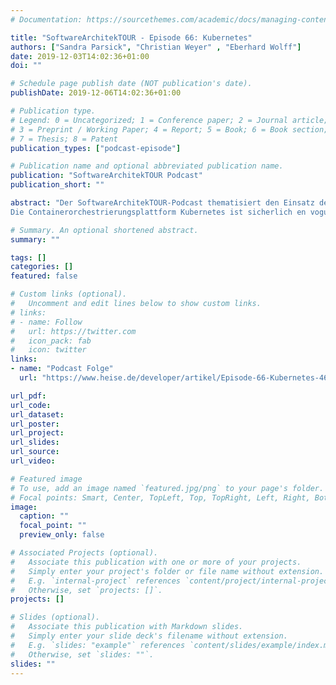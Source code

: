 ```yaml
---
# Documentation: https://sourcethemes.com/academic/docs/managing-content/

title: "SoftwareArchitekTOUR - Episode 66: Kubernetes"
authors: ["Sandra Parsick", "Christian Weyer" , "Eberhard Wolff"]
date: 2019-12-03T14:02:36+01:00
doi: ""

# Schedule page publish date (NOT publication's date).
publishDate: 2019-12-06T14:02:36+01:00

# Publication type.
# Legend: 0 = Uncategorized; 1 = Conference paper; 2 = Journal article;
# 3 = Preprint / Working Paper; 4 = Report; 5 = Book; 6 = Book section;
# 7 = Thesis; 8 = Patent
publication_types: ["podcast-episode"]

# Publication name and optional abbreviated publication name.
publication: "SoftwareArchitekTOUR Podcast"
publication_short: ""

abstract: "Der SoftwareArchitekTOUR-Podcast thematisiert den Einsatz der Containerorchestrierungsplattform Kubernetes, ihre Vorteile, aber auch damit verbundene Herausforderungen. \n
Die Containerorchestrierungsplattform Kubernetes ist sicherlich en vogue, und viele Unternehmen evaluieren ihren Einsatz. Die Podcaster Sandra Parsick, Christian Weyer und Eberhard Wolff diskutieren in dieser Episode die Historie der Containertechniken bis hin zu Kubernetes, deren Vorteile und welche Einsatzszenarien sich dafür anbieten. Es geht aber auch um Herausforderungen, die sich durch den Einsatz für Softwarearchitekten ergeben – gerade vor der dem Hintergrund einer nicht unerheblichen Komplexität, die mit Kubernetes einhergeht. Schließlich wir die Plattform von Alternativen oder sie ergänzenden Architekturkonzepten abgegrenzt."

# Summary. An optional shortened abstract.
summary: ""

tags: []
categories: []
featured: false

# Custom links (optional).
#   Uncomment and edit lines below to show custom links.
# links:
# - name: Follow
#   url: https://twitter.com
#   icon_pack: fab
#   icon: twitter
links:
- name: "Podcast Folge"
  url: "https://www.heise.de/developer/artikel/Episode-66-Kubernetes-4602464.html"

url_pdf:
url_code:
url_dataset:
url_poster:
url_project:
url_slides:
url_source:
url_video:

# Featured image
# To use, add an image named `featured.jpg/png` to your page's folder.
# Focal points: Smart, Center, TopLeft, Top, TopRight, Left, Right, BottomLeft, Bottom, BottomRight.
image:
  caption: ""
  focal_point: ""
  preview_only: false

# Associated Projects (optional).
#   Associate this publication with one or more of your projects.
#   Simply enter your project's folder or file name without extension.
#   E.g. `internal-project` references `content/project/internal-project/index.md`.
#   Otherwise, set `projects: []`.
projects: []

# Slides (optional).
#   Associate this publication with Markdown slides.
#   Simply enter your slide deck's filename without extension.
#   E.g. `slides: "example"` references `content/slides/example/index.md`.
#   Otherwise, set `slides: ""`.
slides: ""
---
```

